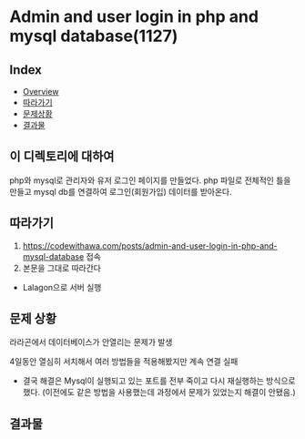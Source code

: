 # Admin and user login in php and mysql database(1127)
## Index
  - [Overview](#overview) 
  - [따라가기](#따라가기)
  - [문제상황](#문제상황)
  - [결과물](#결과물)

## 이 디렉토리에 대하여 
php와 mysql로 관리자와 유저 로그인 페이지를 만들었다. php 파일로 전체적인 틀을 만들고 mysql db를 연결하여 로그인(회원가입) 데이터를 받아온다.


## 따라가기

1.  https://codewithawa.com/posts/admin-and-user-login-in-php-and-mysql-database 접속
2. 본문을 그대로 따라간다

- Lalagon으로 서버 실행

## 문제 상황
라라곤에서 데이터베이스가 안열리는 문제가 발생

4일동안 열심히 서치해서 여러 방법들을 적용해봤지만 계속 연결 실패

- 결국 해결은 Mysql이 실행되고 있는 포트를 전부 죽이고 다시 재실행하는 방식으로 했다. (이전에도 같은 방법을 사용했는데 과정에서 문제가 있었는지 해결이 안됐음.)

## 결과물
